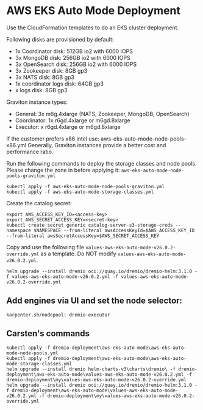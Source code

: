 # AWS EKS Auto Mode Deployment

Use the CloudFormation templates to do an EKS cluster deployment.

Following disks are provisioned by default:
- 1x Coordinator disk: 512GB io2 with 6000 IOPS
- 3x MongoDB disk: 256GB io2 with 6000 IOPS
- 3x OpenSearch disk: 256GB io2 with 6000 IOPS
- 3x Zookeeper disk: 8GB gp3
- 3x NATS disk: 8GB gp3
- 1x coordinator logs disk: 64GB gp3
- <n>x logs disk: 8GB gp3

Graviton instance types:
- General: 3x m6g.4xlarge (NATS, Zookeeper, MongoDB, OpenSearch)
- Coordinator: 1x r6gd.4xlarge or m6gd.8xlarge
- Executor: <n>x r6gd.4xlarge or m6gd.8xlarge

If the customer prefers x86 intel use: aws-eks-auto-mode-node-pools-x86.yml
Generally, Graviton instances provide a better cost and performance ratio.
    
Run the following commands to deploy the storage classes and node pools. 
Please change the zone in before applying it: `aws-eks-auto-mode-node-pools-graviton.yml`

```
kubectl apply -f aws-eks-auto-mode-node-pools-graviton.yml
kubectl apply -f aws-eks-auto-mode-storage-classes.yml
```

Create the catalog secret:
```
export AWS_ACCESS_KEY_ID=<access-key> 
export AWS_SECRET_ACCESS_KEY=<secret-key> 
kubectl create secret generic catalog-server-s3-storage-creds --namespace $NAMESPACE --from-literal awsAccessKeyId=$AWS_ACCESS_KEY_ID --from-literal awsSecretAccessKey=$AWS_SECRET_ACCESS_KEY
```

Copy and use the following file `values-aws-eks-auto-mode-v26.0.2-override.yml` as a template. Do NOT modify `values-aws-eks-auto-mode-v26.0.2.yml`.

```
helm upgrade --install dremio oci://quay.io/dremio/dremio-helm:3.1.0 -f values-aws-eks-auto-mode-v26.0.2.yml -f values-aws-eks-auto-mode-v26.0.2-override.yml
```

## Add engines via UI and set the node selector:

```
karpenter.sh/nodepool: dremio-executor
```

## Carsten's commands
```
kubectl apply -f dremio-deployment\aws-eks-auto-mode\aws-eks-auto-mode-node-pools.yml
kubectl apply -f dremio-deployment\aws-eks-auto-mode\aws-eks-auto-mode-storage-classes.yml
helm upgrade --install dremio helm-charts-v3\charts\dremio\ -f dremio-deployment\aws-eks-auto-mode\values-aws-eks-auto-mode-v26.0.2.yml -f dremio-deployment\my\values-aws-eks-auto-mode-v26.0.2-override.yml
helm upgrade --install dremio oci://quay.io/dremio/dremio-helm:3.1.0 -f dremio-deployment\aws-eks-auto-mode\values-aws-eks-auto-mode-v26.0.2.yml -f dremio-deployment\my\values-aws-eks-auto-mode-v26.0.2-override.yml
```

